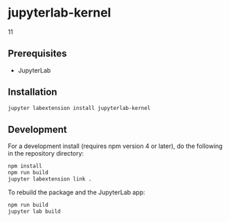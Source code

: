 # jupyterlab-kernel

11


## Prerequisites

* JupyterLab

## Installation

```bash
jupyter labextension install jupyterlab-kernel
```

## Development

For a development install (requires npm version 4 or later), do the following in the repository directory:

```bash
npm install
npm run build
jupyter labextension link .
```

To rebuild the package and the JupyterLab app:

```bash
npm run build
jupyter lab build
```

